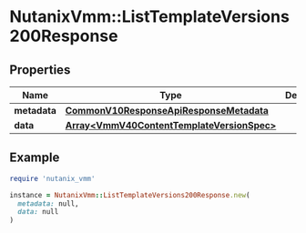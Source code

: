 # NutanixVmm::ListTemplateVersions200Response

## Properties

| Name | Type | Description | Notes |
| ---- | ---- | ----------- | ----- |
| **metadata** | [**CommonV10ResponseApiResponseMetadata**](CommonV10ResponseApiResponseMetadata.md) |  | [optional] |
| **data** | [**Array&lt;VmmV40ContentTemplateVersionSpec&gt;**](VmmV40ContentTemplateVersionSpec.md) |  | [optional] |

## Example

```ruby
require 'nutanix_vmm'

instance = NutanixVmm::ListTemplateVersions200Response.new(
  metadata: null,
  data: null
)
```

